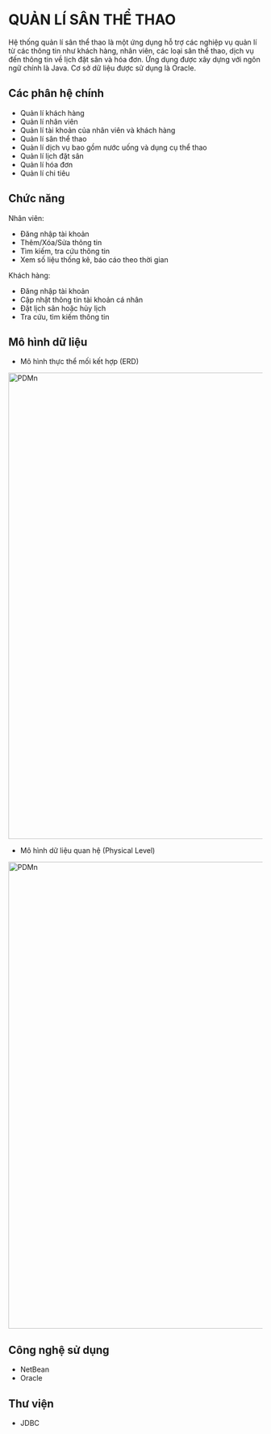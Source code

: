 
# QUẢN LÍ SÂN THỂ THAO

Hệ thống quản lí sân thể thao là một ứng dụng hỗ trợ các nghiệp vụ quản lí từ các thông tin như khách hàng, nhân viên, các loại sân thể thao, dịch vụ đến thông tin về lịch đặt sân và hóa đơn. Ứng dụng
được xây dựng với ngôn ngữ chính là Java. Cơ sở dữ liệu được sử dụng là Oracle. 


## Các phân hệ chính

+ Quản lí khách hàng
+ Quản lí nhân viên
+ Quản lí tài khoản của nhân viên và khách hàng
+ Quản lí sân thể thao
+ Quản lí dịch vụ bao gồm nước uống và dụng cụ thể thao
+ Quản lí lịch đặt sân
+ Quản lí hóa đơn
+ Quản lí chi tiêu
## Chức năng

Nhân viên:
+ Đăng nhập tài khoản
+ Thêm/Xóa/Sửa thông tin
+ Tìm kiếm, tra cứu thông tin
+ Xem số liệu thống kê, báo cáo theo thời gian

Khách hàng:
+ Đăng nhập tài khoản
+ Cập nhật thông tin tài khoản cá nhân
+ Đặt lịch sân hoặc hủy lịch
+ Tra cứu, tìm kiếm thông tin

## Mô hình dữ liệu
+ Mô hình thực thể mối kết hợp (ERD)
<img width="922" alt="PDMn" src="https://user-images.githubusercontent.com/81256065/169096869-1269435e-a42f-4609-b368-3797c6c9a72a.png">


+ Mô hình dữ liệu quan hệ (Physical Level)

<img width="923" alt="PDMn" src="https://user-images.githubusercontent.com/81256065/169096094-e8d6f82b-965b-4cfe-b01f-04c79aaba25c.png">


## Công nghệ sử dụng
+ NetBean
+ Oracle

## Thư viện
+ JDBC
